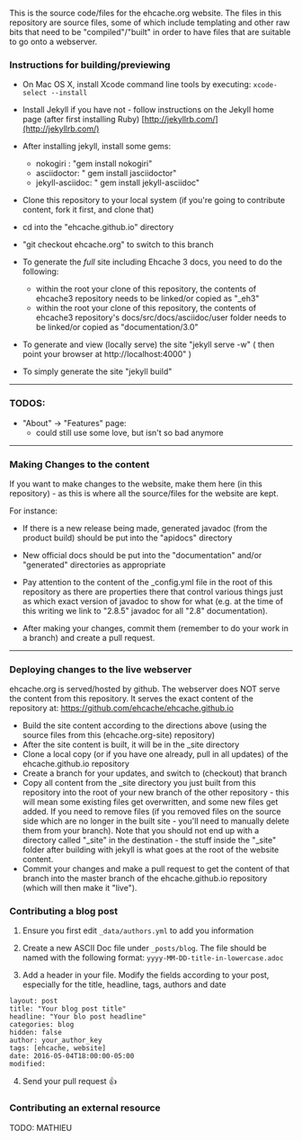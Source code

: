 
This is the source code/files for the ehcache.org website.  The files in this repository are source files, some of which include templating and other raw bits that need to be "compiled"/"built" in order to have files that are suitable to go onto a webserver.

### Instructions for building/previewing

* On Mac OS X, install Xcode command line tools by executing: `xcode-select --install`

* Install Jekyll if you have not - follow instructions on the Jekyll home page (after first installing Ruby)
[http://jekyllrb.com/](http://jekyllrb.com/)

* After installing jekyll, install some gems:
  * nokogiri : "gem install nokogiri"
  * asciidoctor: " gem install jasciidoctor"
  * jekyll-asciidoc: " gem install jekyll-asciidoc"

* Clone this repository to your local system (if you're going to contribute content, fork it first, and clone that)
* cd into the "ehcache.github.io" directory
* "git checkout ehcache.org" to switch to this branch


* To generate the *full* site including Ehcache 3 docs, you need to do the following:
  * within the root your clone of this repository, the contents of ehcache3 repository needs to be linked/or copied as "_eh3"
  * within the root your clone of this repository, the contents of ehcache3 repository's docs/src/docs/asciidoc/user folder needs to be linked/or copied as "documentation/3.0"

* To generate and view (locally serve) the site "jekyll serve -w"   ( then point your browser at http://localhost:4000" )
* To simply generate the site "jekyll build"  

---


### TODOS:

* "About" -> "Features" page:
  * could still use some love, but isn't so bad anymore

---

### Making Changes to the content

If you want to make changes to the website, make them here (in this repository) - as this is where all the source/files for the website are kept.

For instance:

* If there is a new release being made, generated javadoc (from the product build) should be put into the "apidocs" directory
* New official docs should be put into the "documentation" and/or "generated" directories as appropriate
* Pay attention to the content of the _config.yml file in the root of this repository as there are properties there that control various things just as which exact version of javadoc to show for what (e.g. at the time of this writing we link to "2.8.5" javadoc for all "2.8" documentation).


* After making your changes, commit them (remember to do your work in a branch) and create a pull request.

---

### Deploying changes to the live webserver

ehcache.org is served/hosted by github.   The webserver does NOT serve the content from this repository.  It serves the exact content of the repository at:  https://github.com/ehcache/ehcache.github.io

* Build the site content according to the directions above (using the source files from this (ehcache.org-site) repository)
* After the site content is built, it will be in the _site directory
* Clone a local copy (or if you have one already, pull in all updates) of the ehcache.github.io repository
* Create a branch for your updates, and switch to (checkout) that branch
* Copy all content from the _site directory you just built from this repository into the root of your new branch of the other repository - this will mean some existing files get overwritten, and some new files get added.  If you need to remove files (if you removed files on the source side which are no longer in the built site - you'll need to manually delete them from your branch).   Note that you should not end up with a directory called "_site" in the destination - the stuff inside the "_site" folder after building with jekyll is what goes at the root of the website content.
* Commit your changes and make a pull request to get the content of that branch into the master branch of the ehcache.github.io repository (which will then make it "live").


### Contributing a blog post

1. Ensure you first edit `_data/authors.yml` to add you information

2. Create a new ASCII Doc file under `_posts/blog`. The file should be named with the following format: `yyyy-MM-DD-title-in-lowercase.adoc`

3. Add a header in your file. Modify the fields according to your post, especially for the title, headline, tags, authors and date

```
layout: post
title: "Your blog post title"
headline: "Your blo post headline"
categories: blog
hidden: false
author: your_author_key
tags: [ehcache, website]
date: 2016-05-04T18:00:00-05:00
modified:
```

4. Send your pull request :+1:

### Contributing an external resource

TODO: MATHIEU
